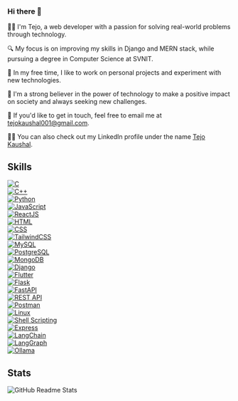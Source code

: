 ### Hi there 👋

<!--
**Tejoooo/Tejoooo** is a ✨ _special_ ✨ repository because its `README.md` (this file) appears on your GitHub profile.

Here are some ideas to get you started:

- 🔭 I’m currently working on ...
- 🌱 I’m currently learning ...
- 👯 I’m looking to collaborate on ...
- 🤔 I’m looking for help with ...
- 💬 Ask me about ...
- 📫 How to reach me: ...
- 😄 Pronouns: ...
- ⚡ Fun fact: ...

-->
👨‍💻 I'm Tejo, a web developer with a passion for solving real-world problems through technology.

🔍 My focus is on improving my skills in Django and MERN stack, while pursuing a degree in Computer Science at SVNIT.

🚀 In my free time, I like to work on personal projects and experiment with new technologies. 

🤖 I'm a strong believer in the power of technology to make a positive impact on society and always seeking new challenges.

📩 If you'd like to get in touch, feel free to email me at tejokaushal001@gmail.com.

🧑‍💼 You can also check out my LinkedIn profile under the name [Tejo Kaushal](https://www.linkedin.com/in/tejo-kaushal-4a32b5256/).


## Skills

[![C](https://img.shields.io/badge/C-blue?style=for-the-badge&logo=c&logoColor=white&labelColor=blue)]()  
[![C++](https://img.shields.io/badge/C++-blue?style=for-the-badge&logo=c%2B%2B&logoColor=white&labelColor=blue)]()  
[![Python](https://img.shields.io/badge/Python-blue?style=for-the-badge&logo=python&logoColor=white&labelColor=blue)]()  
[![JavaScript](https://img.shields.io/badge/JavaScript-yellow?style=for-the-badge&logo=javascript&logoColor=white&labelColor=yellow)]()  
[![ReactJS](https://img.shields.io/badge/ReactJS-yellow?style=for-the-badge&logo=react&logoColor=white&labelColor=yellow)]()  
[![HTML](https://img.shields.io/badge/HTML-red?style=for-the-badge&logo=html5&logoColor=white&labelColor=red)]()  
[![CSS](https://img.shields.io/badge/CSS-red?style=for-the-badge&logo=css3&logoColor=white&labelColor=red)]()  
[![TailwindCSS](https://img.shields.io/badge/TailwindCSS-blue?style=for-the-badge&logo=tailwindcss&logoColor=white&labelColor=blue)]()  
[![MySQL](https://img.shields.io/badge/MySQL-blue?style=for-the-badge&logo=mysql&logoColor=white&labelColor=blue)]()  
[![PostgreSQL](https://img.shields.io/badge/PostgreSQL-blue?style=for-the-badge&logo=postgresql&logoColor=white&labelColor=blue)]()  
[![MongoDB](https://img.shields.io/badge/MongoDB-green?style=for-the-badge&logo=mongodb&logoColor=white&labelColor=green)]()  
[![Django](https://img.shields.io/badge/Django-green?style=for-the-badge&logo=django&logoColor=white&labelColor=green)]()  
[![Flutter](https://img.shields.io/badge/Flutter-blue?style=for-the-badge&logo=flutter&logoColor=white&labelColor=blue)]()  
[![Flask](https://img.shields.io/badge/Flask-green?style=for-the-badge&logo=flask&logoColor=white&labelColor=green)]()  
[![FastAPI](https://img.shields.io/badge/FastAPI-teal?style=for-the-badge&logo=fastapi&logoColor=white&labelColor=teal)]()  
[![REST API](https://img.shields.io/badge/REST%20API-black?style=for-the-badge&logo=rest&logoColor=white&labelColor=black)]()  
[![Postman](https://img.shields.io/badge/Postman-orange?style=for-the-badge&logo=postman&logoColor=white&labelColor=orange)]()  
[![Linux](https://img.shields.io/badge/Linux-black?style=for-the-badge&logo=linux&logoColor=white&labelColor=black)]()  
[![Shell Scripting](https://img.shields.io/badge/Shell%20Script-gray?style=for-the-badge&logo=gnu-bash&logoColor=white&labelColor=gray)]()  
[![Express](https://img.shields.io/badge/Express-black?style=for-the-badge&logo=express&logoColor=white&labelColor=black)]()  
[![LangChain](https://img.shields.io/badge/LangChain-purple?style=for-the-badge&logo=langchain&logoColor=white&labelColor=purple)]()  
[![LangGraph](https://img.shields.io/badge/LangGraph-purple?style=for-the-badge&logo=langgraph&logoColor=white&labelColor=purple)]()  
[![Ollama](https://img.shields.io/badge/Ollama-lightgreen?style=for-the-badge&logo=ollama&logoColor=white&labelColor=lightgreen)]()  

## Stats




![GitHub Readme Stats](https://github-readme-stats.vercel.app/api?username=Tejoooo&show_icons=true&theme=radical)


